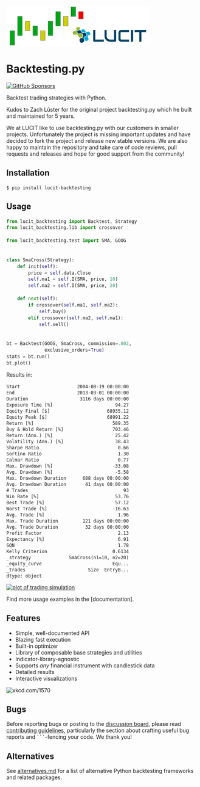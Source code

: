 [![](https://raw.githubusercontent.com/LUCIT-Systems-and-Development/lucit-backtesting/master/images/logo/lucit-backtesting.png)](https://github.com/LUCIT-Systems-and-Development/lucit-backtesting/)

Backtesting.py
==============

[![GitHub Sponsors](https://img.shields.io/github/sponsors/kernc?color=pink)](https://github.com/sponsors/kernc)

Backtest trading strategies with Python.

Kudos to Zach Lûster for the original project backtesting.py which he built and maintained for 5 years. 

We at LUCIT like to use backtesting.py with our customers in smaller projects. Unfortunately the project is missing 
important updates and have decided to fork the project and release new stable versions. We are also happy to maintain 
the repository and take care of code reviews, pull requests and releases and hope for good support from the community!



Installation
------------

    $ pip install lucit-backtesting


Usage
-----
```python
from lucit_backtesting import Backtest, Strategy
from lucit_backtesting.lib import crossover

from lucit_backtesting.test import SMA, GOOG


class SmaCross(Strategy):
    def init(self):
        price = self.data.Close
        self.ma1 = self.I(SMA, price, 10)
        self.ma2 = self.I(SMA, price, 20)

    def next(self):
        if crossover(self.ma1, self.ma2):
            self.buy()
        elif crossover(self.ma2, self.ma1):
            self.sell()


bt = Backtest(GOOG, SmaCross, commission=.002,
              exclusive_orders=True)
stats = bt.run()
bt.plot()
```

Results in:

```text
Start                     2004-08-19 00:00:00
End                       2013-03-01 00:00:00
Duration                   3116 days 00:00:00
Exposure Time [%]                       94.27
Equity Final [$]                     68935.12
Equity Peak [$]                      68991.22
Return [%]                             589.35
Buy & Hold Return [%]                  703.46
Return (Ann.) [%]                       25.42
Volatility (Ann.) [%]                   38.43
Sharpe Ratio                             0.66
Sortino Ratio                            1.30
Calmar Ratio                             0.77
Max. Drawdown [%]                      -33.08
Avg. Drawdown [%]                       -5.58
Max. Drawdown Duration      688 days 00:00:00
Avg. Drawdown Duration       41 days 00:00:00
# Trades                                   93
Win Rate [%]                            53.76
Best Trade [%]                          57.12
Worst Trade [%]                        -16.63
Avg. Trade [%]                           1.96
Max. Trade Duration         121 days 00:00:00
Avg. Trade Duration          32 days 00:00:00
Profit Factor                            2.13
Expectancy [%]                           6.91
SQN                                      1.78
Kelly Criterion                        0.6134
_strategy              SmaCross(n1=10, n2=20)
_equity_curve                          Equ...
_trades                       Size  EntryB...
dtype: object
```
[![plot of trading simulation](https://i.imgur.com/xRFNHfg.png)](https://kernc.github.io/backtesting.py/#example)

Find more usage examples in the [documentation].


Features
--------
* Simple, well-documented API
* Blazing fast execution
* Built-in optimizer
* Library of composable base strategies and utilities
* Indicator-library-agnostic
* Supports _any_ financial instrument with candlestick data
* Detailed results
* Interactive visualizations

![xkcd.com/1570](https://imgs.xkcd.com/comics/engineer_syllogism.png)


Bugs
----
Before reporting bugs or posting to the
[discussion board](https://github.com/kernc/backtesting.py/discussions),
please read [contributing guidelines](CONTRIBUTING.md), particularly the section
about crafting useful bug reports and ```` ``` ````-fencing your code. We thank you!


Alternatives
------------
See [alternatives.md] for a list of alternative Python
backtesting frameworks and related packages.

[alternatives.md]: https://github.com/kernc/backtesting.py/blob/master/doc/alternatives.md
